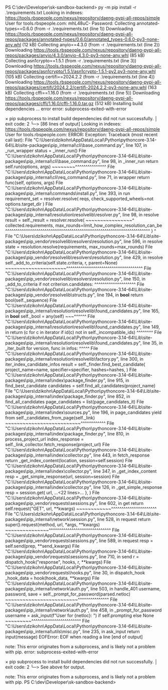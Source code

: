 PS C:\dev\Developer\sk-sandbox-backend> py -m pip install -r .\requirements.txt
Looking in indexes: https://tools.rbspeople.com/nexus/repository/daeng-pypi-all-repos/simple
User for tools.rbspeople.com: mhL48uC-
Password:
Collecting annotated-types==0.6.0 (from -r .\requirements.txt (line 1))
  Downloading https://tools.rbspeople.com/nexus/repository/daeng-pypi-all-repos/packages/annotated-types/0.6.0/annotated_types-0.6.0-py3-none-any.whl (12 kB)
Collecting anyio==4.3.0 (from -r .\requirements.txt (line 2))
  Downloading https://tools.rbspeople.com/nexus/repository/daeng-pypi-all-repos/packages/anyio/4.3.0/anyio-4.3.0-py3-none-any.whl (85 kB)
Collecting asn1crypto==1.5.1 (from -r .\requirements.txt (line 3))
  Downloading https://tools.rbspeople.com/nexus/repository/daeng-pypi-all-repos/packages/asn1crypto/1.5.1/asn1crypto-1.5.1-py2.py3-none-any.whl (105 kB)
Collecting certifi==2024.2.2 (from -r .\requirements.txt (line 4))
  Downloading https://tools.rbspeople.com/nexus/repository/daeng-pypi-all-repos/packages/certifi/2024.2.2/certifi-2024.2.2-py3-none-any.whl (163 kB)
Collecting cffi==1.16.0 (from -r .\requirements.txt (line 5))
  Downloading https://tools.rbspeople.com/nexus/repository/daeng-pypi-all-repos/packages/cffi/1.16.0/cffi-1.16.0.tar.gz (512 kB)
  Installing build dependencies ... error
  error: subprocess-exited-with-error

  × pip subprocess to install build dependencies did not run successfully.
  │ exit code: 2
  ╰─> [86 lines of output]
      Looking in indexes: https://tools.rbspeople.com/nexus/repository/daeng-pypi-all-repos/simple
      User for tools.rbspeople.com: ERROR: Exception:
      Traceback (most recent call last):
        File "C:\Users\dzikohn\AppData\Local\Python\pythoncore-3.14-64\Lib\site-packages\pip\_internal\cli\base_command.py", line 107, in _run_wrapper
          status = _inner_run()
        File "C:\Users\dzikohn\AppData\Local\Python\pythoncore-3.14-64\Lib\site-packages\pip\_internal\cli\base_command.py", line 98, in _inner_run
          return self.run(options, args)
                 ~~~~~~~~^^^^^^^^^^^^^^^
        File "C:\Users\dzikohn\AppData\Local\Python\pythoncore-3.14-64\Lib\site-packages\pip\_internal\cli\req_command.py", line 71, in wrapper
          return func(self, options, args)
        File "C:\Users\dzikohn\AppData\Local\Python\pythoncore-3.14-64\Lib\site-packages\pip\_internal\commands\install.py", line 393, in run
          requirement_set = resolver.resolve(
              reqs, check_supported_wheels=not options.target_dir
          )
        File "C:\Users\dzikohn\AppData\Local\Python\pythoncore-3.14-64\Lib\site-packages\pip\_internal\resolution\resolvelib\resolver.py", line 98, in resolve
          result = self._result = resolver.resolve(
                                  ~~~~~~~~~~~~~~~~^
              collected.requirements, max_rounds=limit_how_complex_resolution_can_be
              ^^^^^^^^^^^^^^^^^^^^^^^^^^^^^^^^^^^^^^^^^^^^^^^^^^^^^^^^^^^^^^^^^^^^^^
          )
          ^
        File "C:\Users\dzikohn\AppData\Local\Python\pythoncore-3.14-64\Lib\site-packages\pip\_vendor\resolvelib\resolvers\resolution.py", line 596, in resolve
          state = resolution.resolve(requirements, max_rounds=max_rounds)
        File "C:\Users\dzikohn\AppData\Local\Python\pythoncore-3.14-64\Lib\site-packages\pip\_vendor\resolvelib\resolvers\resolution.py", line 429, in resolve
          self._add_to_criteria(self.state.criteria, r, parent=None)
          ~~~~~~~~~~~~~~~~~~~~~^^^^^^^^^^^^^^^^^^^^^^^^^^^^^^^^^^^^^
        File "C:\Users\dzikohn\AppData\Local\Python\pythoncore-3.14-64\Lib\site-packages\pip\_vendor\resolvelib\resolvers\resolution.py", line 150, in _add_to_criteria
          if not criterion.candidates:
                 ^^^^^^^^^^^^^^^^^^^^
        File "C:\Users\dzikohn\AppData\Local\Python\pythoncore-3.14-64\Lib\site-packages\pip\_vendor\resolvelib\structs.py", line 194, in __bool__
          return bool(self._sequence)
        File "C:\Users\dzikohn\AppData\Local\Python\pythoncore-3.14-64\Lib\site-packages\pip\_internal\resolution\resolvelib\found_candidates.py", line 165, in __bool__
          self._bool = any(self)
                       ~~~^^^^^^
        File "C:\Users\dzikohn\AppData\Local\Python\pythoncore-3.14-64\Lib\site-packages\pip\_internal\resolution\resolvelib\found_candidates.py", line 149, in <genexpr>
          return (c for c in iterator if id(c) not in self._incompatible_ids)
                             ^^^^^^^^
        File "C:\Users\dzikohn\AppData\Local\Python\pythoncore-3.14-64\Lib\site-packages\pip\_internal\resolution\resolvelib\found_candidates.py", line 35, in _iter_built
          for version, func in infos:
                               ^^^^^
        File "C:\Users\dzikohn\AppData\Local\Python\pythoncore-3.14-64\Lib\site-packages\pip\_internal\resolution\resolvelib\factory.py", line 300, in iter_index_candidate_infos
          result = self._finder.find_best_candidate(
              project_name=name,
              specifier=specifier,
              hashes=hashes,
          )
        File "C:\Users\dzikohn\AppData\Local\Python\pythoncore-3.14-64\Lib\site-packages\pip\_internal\index\package_finder.py", line 915, in find_best_candidate
          candidates = self.find_all_candidates(project_name)
        File "C:\Users\dzikohn\AppData\Local\Python\pythoncore-3.14-64\Lib\site-packages\pip\_internal\index\package_finder.py", line 852, in find_all_candidates
          page_candidates = list(page_candidates_it)
        File "C:\Users\dzikohn\AppData\Local\Python\pythoncore-3.14-64\Lib\site-packages\pip\_internal\index\sources.py", line 196, in page_candidates
          yield from self._candidates_from_page(self._link)
                     ~~~~~~~~~~~~~~~~~~~~~~~~~~^^^^^^^^^^^^
        File "C:\Users\dzikohn\AppData\Local\Python\pythoncore-3.14-64\Lib\site-packages\pip\_internal\index\package_finder.py", line 810, in process_project_url
          index_response = self._link_collector.fetch_response(project_url)
        File "C:\Users\dzikohn\AppData\Local\Python\pythoncore-3.14-64\Lib\site-packages\pip\_internal\index\collector.py", line 443, in fetch_response
          return _get_index_content(location, session=self.session)
        File "C:\Users\dzikohn\AppData\Local\Python\pythoncore-3.14-64\Lib\site-packages\pip\_internal\index\collector.py", line 347, in _get_index_content
          resp = _get_simple_response(url, session=session)
        File "C:\Users\dzikohn\AppData\Local\Python\pythoncore-3.14-64\Lib\site-packages\pip\_internal\index\collector.py", line 126, in _get_simple_response
          resp = session.get(
              url,
          ...<22 lines>...
              },
          )
        File "C:\Users\dzikohn\AppData\Local\Python\pythoncore-3.14-64\Lib\site-packages\pip\_vendor\requests\sessions.py", line 602, in get
          return self.request("GET", url, **kwargs)
                 ~~~~~~~~~~~~^^^^^^^^^^^^^^^^^^^^^^
        File "C:\Users\dzikohn\AppData\Local\Python\pythoncore-3.14-64\Lib\site-packages\pip\_internal\network\session.py", line 528, in request
          return super().request(method, url, *args, **kwargs)
                 ~~~~~~~~~~~~~~~^^^^^^^^^^^^^^^^^^^^^^^^^^^^^^
        File "C:\Users\dzikohn\AppData\Local\Python\pythoncore-3.14-64\Lib\site-packages\pip\_vendor\requests\sessions.py", line 589, in request
          resp = self.send(prep, **send_kwargs)
        File "C:\Users\dzikohn\AppData\Local\Python\pythoncore-3.14-64\Lib\site-packages\pip\_vendor\requests\sessions.py", line 710, in send
          r = dispatch_hook("response", hooks, r, **kwargs)
        File "C:\Users\dzikohn\AppData\Local\Python\pythoncore-3.14-64\Lib\site-packages\pip\_vendor\requests\hooks.py", line 30, in dispatch_hook
          _hook_data = hook(hook_data, **kwargs)
        File "C:\Users\dzikohn\AppData\Local\Python\pythoncore-3.14-64\Lib\site-packages\pip\_internal\network\auth.py", line 503, in handle_401
          username, password, save = self._prompt_for_password(parsed.netloc)
                                     ~~~~~~~~~~~~~~~~~~~~~~~~~^^^^^^^^^^^^^^^
        File "C:\Users\dzikohn\AppData\Local\Python\pythoncore-3.14-64\Lib\site-packages\pip\_internal\network\auth.py", line 458, in _prompt_for_password
          username = ask_input(f"User for {netloc}: ") if self.prompting else None
                     ~~~~~~~~~^^^^^^^^^^^^^^^^^^^^^^^^
        File "C:\Users\dzikohn\AppData\Local\Python\pythoncore-3.14-64\Lib\site-packages\pip\_internal\utils\misc.py", line 235, in ask_input
          return input(message)
      EOFError: EOF when reading a line
      [end of output]

  note: This error originates from a subprocess, and is likely not a problem with pip.
error: subprocess-exited-with-error

× pip subprocess to install build dependencies did not run successfully.
│ exit code: 2
╰─> See above for output.

note: This error originates from a subprocess, and is likely not a problem with pip.
PS C:\dev\Developer\sk-sandbox-backend>
